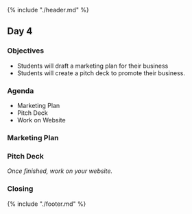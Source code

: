 {% include "./header.md" %}

## Day 4

### Objectives
* Students will draft a marketing plan for their business
* Students will create a pitch deck to promote their business. 



### Agenda
* Marketing Plan
* Pitch Deck
* Work on Website

### Marketing Plan

### Pitch Deck

*Once finished, work on your website.*

### Closing

{% include "./footer.md" %}
